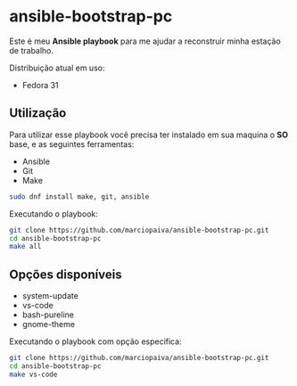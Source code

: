 # ansible-bootstrap-pc

Este é meu **Ansible playbook** para me ajudar a reconstruir minha estação de trabalho.

Distribuição atual em uso:
- Fedora 31

## Utilização

Para utilizar esse playbook você precisa ter instalado em sua maquina o **SO** base, e as seguintes ferramentas:
- Ansible
- Git
- Make

```bash
sudo dnf install make, git, ansible
```

Executando o playbook:
```bash
git clone https://github.com/marciopaiva/ansible-bootstrap-pc.git
cd ansible-bootstrap-pc
make all
```

## Opções disponíveis
- system-update
- vs-code
- bash-pureline
- gnome-theme

Executando o playbook com opção especifica:
```bash
git clone https://github.com/marciopaiva/ansible-bootstrap-pc.git
cd ansible-bootstrap-pc
make vs-code 
```
